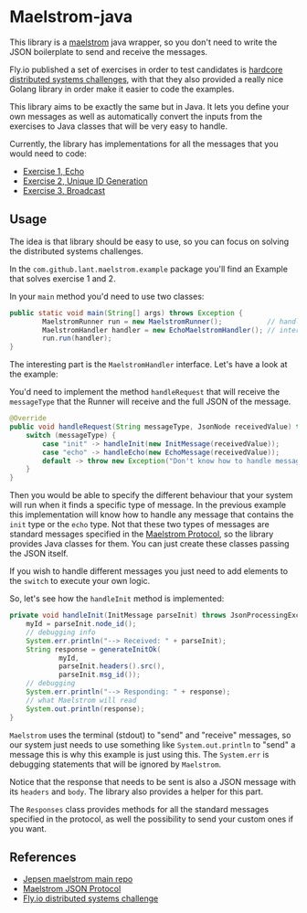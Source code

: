 # Maelstrom-java

This library is a [maelstrom]("https://github.com/jepsen-io/maelstrom/") java wrapper, so you don't need to 
write the JSON boilerplate to send and receive the messages.

Fly.io published a set of exercises in order to test candidates is [hardcore distributed systems challenges](https://fly.io/dist-sys/), 
with that they also provided a really nice Golang library in order make it easier to code the examples.

This library aims to be exactly the same but in Java. It lets you define your own messages as well as automatically convert the 
inputs from the exercises to Java classes that will be very easy to handle. 

Currently, the library has implementations for all the messages that you would need to code: 

* [Exercise 1, Echo](https://fly.io/dist-sys/1/)
* [Exercise 2, Unique ID Generation](https://fly.io/dist-sys/2/)
* [Exercise 3, Broadcast](https://fly.io/dist-sys/3a/)

## Usage

The idea is that library should be easy to use, so you can focus on solving the distributed systems challenges. 

In the `com.github.lant.maelstrom.example` package you'll find an Example that solves exercise 1 and 2.

In your `main` method you'd need to use two classes: 

```java
public static void main(String[] args) throws Exception {
        MaelstromRunner run = new MaelstromRunner();           // handles input and output
        MaelstromHandler handler = new EchoMaelstromHandler(); // interface that you need to implement
        run.run(handler);
}
```

The interesting part is the `MaelstromHandler` interface. Let's have a look at the example: 

You'd need to implement the method `handleRequest` that will receive the `messageType` that the Runner will receive
and the full JSON of the message.

```java
@Override
public void handleRequest(String messageType, JsonNode receivedValue) throws Exception {
    switch (messageType) {
        case "init" -> handleInit(new InitMessage(receivedValue));
        case "echo" -> handleEcho(new EchoMessage(receivedValue));
        default -> throw new Exception("Don't know how to handle message type: " + messageType);
    }
}
```
Then you would be able to specify the different behaviour that your system will run when it finds
a specific type of message. In the previous example this implementation will know how to handle any message
that contains the `init` type or the `echo` type. Not that these two types of messages are standard
messages specified in the [Maelstrom Protocol](https://github.com/jepsen-io/maelstrom/blob/main/doc/protocol.md), so the library provides Java classes for them. You can just
create these classes passing the JSON itself.

If you wish to handle different messages you just need to add elements to the `switch` to execute your own logic.

So, let's see how the `handleInit` method is implemented: 

```java
private void handleInit(InitMessage parseInit) throws JsonProcessingException {
    myId = parseInit.node_id();
    // debugging info
    System.err.println("--> Received: " + parseInit);
    String response = generateInitOk(
            myId,
            parseInit.headers().src(),
            parseInit.msg_id());
    // debugging
    System.err.println("--> Responding: " + response);
    // what Maelstrom will read
    System.out.println(response);
}
```

`Maelstrom` uses the terminal (stdout) to "send" and "receive" messages, so our system just needs to use something like `System.out.println` to "send" a message
this is why this example is just using this. The `System.err` is debugging statements that will be ignored by `Maelstrom`. 

Notice that the response that needs to be sent is also a JSON message with its `headers` and `body`. The library also provides a helper for this part. 

The `Responses` class provides methods for all the standard messages specified in the protocol, as well the possibility to send your custom ones if you want.

## References
* [Jepsen maelstrom main repo](https://github.com/jepsen-io/maelstrom/)
* [Maelstrom JSON Protocol](https://github.com/jepsen-io/maelstrom/)
* [Fly.io distributed systems challenge](https://github.com/jepsen-io/maelstrom/)
